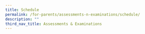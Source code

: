 ```yaml
---
title: Schedule
permalink: /for-parents/assessments-n-examinations/schedule/
description: ""
third_nav_title: Assessments & Examinations
---
```

